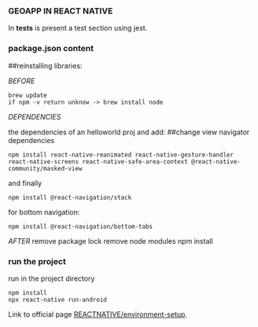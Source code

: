 ### GEOAPP IN REACT NATIVE 

In __tests__ is present a test section using jest.    

### package.json content

##reinstalling libraries:

*BEFORE*

```
brew update
if npm -v return unknow -> brew install node
```
*DEPENDENCIES*

the dependencies of an helloworld proj and add:
##change view navigator dependencies
```
npm install react-native-reanimated react-native-gesture-handler react-native-screens react-native-safe-area-context @react-native-community/masked-view
``` 
and finally
```
npm install @react-navigation/stack
```

for bottom navigation:    
```
npm install @react-navigation/bottom-tabs
```

*AFTER*
remove package lock
remove node modules
npm install

### run the project
run in the project directory
```
npm install
npx react-native run-android
```
Link to official page [REACTNATIVE/environment-setup](https://reactnative.dev/docs/environment-setup).